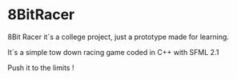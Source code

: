 # 8BitRacer

8Bit Racer it´s a college project, just a prototype made for learning.

It´s a simple tow down racing game coded in C++ with SFML 2.1

Push it to the limits !


